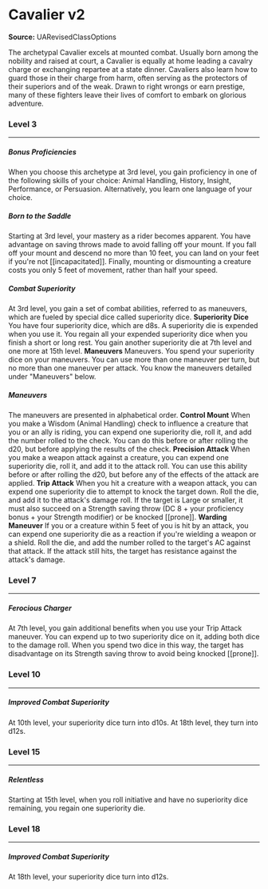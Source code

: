 # Cavalier v2

**Source:** UARevisedClassOptions

The archetypal Cavalier excels at mounted combat. Usually born among the nobility and raised at court, a Cavalier is equally at home leading a cavalry charge or exchanging repartee at a state dinner. Cavaliers also learn how to guard those in their charge from harm, often serving as the protectors of their superiors and of the weak. Drawn to right wrongs or earn prestige, many of these fighters leave their lives of comfort to embark on glorious adventure.

### Level 3
---
##### **Bonus Proficiencies**
When you choose this archetype at 3rd level, you gain proficiency in one of the following skills of your choice: Animal Handling, History, Insight, Performance, or Persuasion. Alternatively, you learn one language of your choice.

##### **Born to the Saddle**
Starting at 3rd level, your mastery as a rider becomes apparent. You have advantage on saving throws made to avoid falling off your mount. If you fall off your mount and descend no more than 10 feet, you can land on your feet if you're not [[incapacitated]].
Finally, mounting or dismounting a creature costs you only 5 feet of movement, rather than half your speed.

##### **Combat Superiority**
At 3rd level, you gain a set of combat abilities, referred to as maneuvers, which are fueled by special dice called superiority dice.
**Superiority Dice**
You have four superiority dice, which are d8s. A superiority die is expended when you use it. You regain all your expended superiority dice when you finish a short or long rest.
You gain another superiority die at 7th level and one more at 15th level.
**Maneuvers**
Maneuvers. You spend your superiority dice on your maneuvers. You can use more than one maneuver per turn, but no more than one maneuver per attack. You know the maneuvers detailed under "Maneuvers" below.

##### **Maneuvers**
The maneuvers are presented in alphabetical order.
**Control Mount**
When you make a Wisdom (Animal Handling) check to influence a creature that you or an ally is riding, you can expend one superiority die, roll it, and add the number rolled to the check. You can do this before or after rolling the d20, but before applying the results of the check.
**Precision Attack**
When you make a weapon attack against a creature, you can expend one superiority die, roll it, and add it to the attack roll. You can use this ability before or after rolling the d20, but before any of the effects of the attack are applied.
**Trip Attack**
When you hit a creature with a weapon attack, you can expend one superiority die to attempt to knock the target down. Roll the die, and add it to the attack's damage roll. If the target is Large or smaller, it must also succeed on a Strength saving throw (DC 8 + your proficiency bonus + your Strength modifier) or be knocked [[prone]].
**Warding Maneuver**
If you or a creature within 5 feet of you is hit by an attack, you can expend one superiority die as a reaction if you're wielding a weapon or a shield. Roll the die, and add the number rolled to the target's AC against that attack. If the attack still hits, the target has resistance against the attack's damage.

### Level 7
---
##### **Ferocious Charger**
At 7th level, you gain additional benefits when you use your Trip Attack maneuver. You can expend up to two superiority dice on it, adding both dice to the damage roll. When you spend two dice in this way, the target has disadvantage on its Strength saving throw to avoid being knocked [[prone]].

### Level 10
---
##### **Improved Combat Superiority**
At 10th level, your superiority dice turn into d10s. At 18th level, they turn into d12s.

### Level 15
---
##### **Relentless**
Starting at 15th level, when you roll initiative and have no superiority dice remaining, you regain one superiority die.

### Level 18
---
##### **Improved Combat Superiority**
At 18th level, your superiority dice turn into d12s.